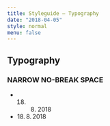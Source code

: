```yaml
---
title: Styleguide – Typography
date: "2018-04-05"
style: normal
menu: false
---
```



## Typography

### NARROW NO-BREAK SPACE

<div class="heading1 centerColumn">

* 18. 8. 2018
* 18.&#8239;8.&#8239;2018

<div>
